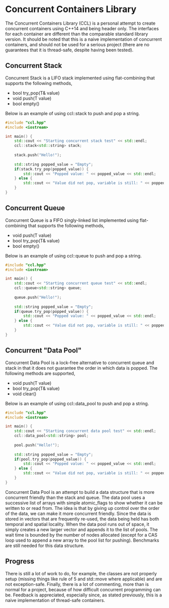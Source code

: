 Concurrent Containers Library
=================

The Concurrent Containers Library (CCL) is a personal attempt to create concurrent containers using C++14 and being header only. The interfaces for each container are different than the comparable standard library version. It should be noted that this is a naive implementation of concurrent containers, and should not be used for a serious project (there are no guarantees that it is thread-safe, despite having been tested).

Concurrent Stack
-----------------

Concurrent Stack is a LIFO stack implemented using flat-combining that supports the following methods,
* bool try_pop(T& value)
* void push(T value)
* bool empty()

Below is an example of using ccl::stack to push and pop a string.

```c++
#include "ccl.hpp"
#include <iostream>

int main() {
    std::cout << "Starting concurrent stack test" << std::endl;
    ccl::stack<std::string> stack;
	
    stack.push("Hello!");
	
    std::string popped_value = "Empty";
    if(stack.try_pop(popped_value)) {
        std::cout << "Popped value: " << popped_value << std::endl;
    } else {
        std::cout << "Value did not pop, variable is still: " << popped_value << std::endl;
    }
}
```

Concurrent Queue
-----------------

Concurrent Queue is a FIFO singly-linked list implemented using flat-combining that supports the following methods,
* void push(T value)
* bool try_pop(T& value)
* bool empty()

Below is an example of using ccl::queue to push and pop a string.

```c++
#include "ccl.hpp"
#include <iostream>

int main() {
    std::cout << "Starting concurrent queue test" << std::endl;
    ccl::queue<std::string> queue;
	
    queue.push("Hello!");
	
    std::string popped_value = "Empty";
    if(queue.try_pop(popped_value)) {
        std::cout << "Popped value: " << popped_value << std::endl;
    } else {
        std::cout << "Value did not pop, variable is still: " << popped_value << std::endl;
    }
}
```

Concurrent "Data Pool"
-----------------

Concurrent Data Pool is a lock-free alternative to concurrent queue and stack in that it does not guarantee the order in which data is popped. The following methods are supported,
* void push(T value)
* bool try_pop(T& value)
* void clear()

Below is an example of using ccl::data_pool to push and pop a string.

```c++
#include "ccl.hpp"
#include <iostream>

int main() {
    std::cout << "Starting concurrent data pool test" << std::endl;
    ccl::data_pool<std::string> pool;
	
    pool.push("Hello!");
	
    std::string popped_value = "Empty";
    if(pool.try_pop(popped_value)) {
        std::cout << "Popped value: " << popped_value << std::endl;
    } else {
        std::cout << "Value did not pop, variable is still: " << popped_value << std::endl;
    }
}
```

Concurrent Data Pool is an attempt to build a data structure that is more concurrent friendly than the stack and queue. The data pool uses a successive list of arrays with simple atomic_flags to show whether it can be written to or read from. The idea is that by giving up control over the order of the data, we can make it more concurrent friendly. Since the data is stored in vectors that are frequently re-used, the data being held has both temporal and spatial locality. When the data pool runs out of space, it simply creates a new larger vector and appends it to the list of pools. The wait time is bounded by the number of nodes allocated (except for a CAS loop used to append a new array to the pool list for pushing). Benchmarks are still needed for this data structure.

Progress
-----------------

There is still a lot of work to do, for example, the classes are not properly setup (missing things like rule of 5 and std::move where applicable) and are not exception-safe. Finally, there is a lot of commenting, more than is normal for a project, because of how difficult concurrent programming can be. Feedback is appreciated, especially since, as stated previously, this is a naive implementation of thread-safe containers.
